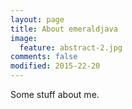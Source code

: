 ```yaml
---
layout: page
title: About emeraldjava
image:
  feature: abstract-2.jpg
comments: false
modified: 2015-22-20
---
```


Some stuff about me.